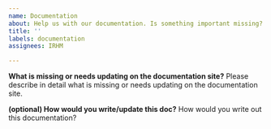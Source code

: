 ```yaml
---
name: Documentation
about: Help us with our documentation. Is something important missing?
title: ''
labels: documentation
assignees: IRHM

---
```


<!-- Did you know: You can click `Edit this page` at the bottom of any page on the docs to propose exact changes? If this doesn't apply to you, continue below and fill out the issue. -->

**What is missing or needs updating on the documentation site?**
Please describe in detail what is missing or needs updating on the documentation site.

**(optional) How would you write/update this doc?**
How would you write out this documentation?
